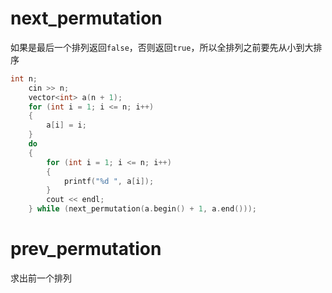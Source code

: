 # next_permutation

如果是最后一个排列返回`false`，否则返回`true`，所以全排列之前要先从小到大排序

```c++
int n;
    cin >> n;
    vector<int> a(n + 1);
    for (int i = 1; i <= n; i++)
    {
        a[i] = i;
    }
    do
    {
        for (int i = 1; i <= n; i++)
        {
            printf("%d ", a[i]);
        }
        cout << endl;
    } while (next_permutation(a.begin() + 1, a.end()));
```

# prev_permutation

求出前一个排列
